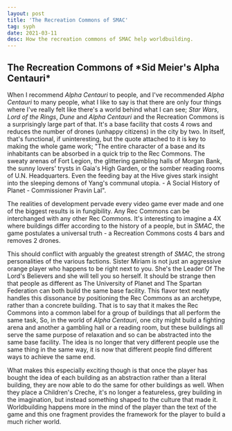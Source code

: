 ```yaml
---
layout: post
title: 'The Recreation Commons of SMAC'
tag: syph
date: 2021-03-11
desc: How the recreation commons of SMAC help worldbuilding.
---
```

<h2>The Recreation Commons of *Sid Meier's Alpha Centauri*</h2>

When I recommend *Alpha Centauri* to people, and I've recommended *Alpha Centauri* to many people, what I like to say is that there are only four things where I've really felt like there's a world behind what I can see; *Star Wars*, *Lord of the Rings*, *Dune* and *Alpha Centauri* and the Recreation Commons is a surprisingly large part of that. It's a base facility that costs 4 rows and reduces the number of drones (unhappy citizens) in the city by two. In itself, that's functional, if uninteresting, but the quote attached to it is key to making the whole game work; "The entire character of a base and its inhabitants can be absorbed in a quick trip to the Rec Commons. The sweaty arenas of Fort Legion, the glittering gambling halls of Morgan Bank, the sunny lovers' trysts in Gaia's High Garden, or the somber reading rooms of U.N. Headquarters. Even the feeding bay at the Hive gives stark insight into the sleeping demons of Yang's communal utopia. - A Social History of Planet - Commissioner Pravin Lal".


The realities of development pervade every video game ever made and one of the biggest results is in fungibility. Any Rec Commons can be interchanged with any other Rec Commons. It's interesting to imagine a 4X where buildings differ according to the history of a people, but in *SMAC*, the game postulates a universal truth - a Recreation Commons costs 4 bars and removes 2 drones.


This should conflict with arguably the greatest strength of *SMAC*, the strong personalities of the various factions. Sister Miriam is not just an aggressive orange player who happens to be right next to you. She's the Leader Of The Lord's Believers and she will tell you so herself. It should be strange then that people as different as The University of Planet and The Spartan Federation can both build the same base facility. This flavor text neatly handles this dissonance by positioning the Rec Commons as an archetype, rather than a concrete building. That is to say that it makes the Rec Commons into a common label for a group of buildings that all perform the same task, So, in the world of *Alpha Centauri*, one city might build a fighting arena and another a gambling hall or a reading room, but these buildings all serve the same purpose of relaxation and so can be abstracted into the same base facility. The idea is no longer that very different people use the same thing in the same way, it is now that different people find different ways to achieve the same end.


What makes this especially exciting though is that once the player has bought the idea of each building as an abstraction rather than a literal building, they are now able to do the same for other buildings as well. When they place a Children's Creche, it's no longer a featureless, grey building in the imagination, but instead something shaped to the culture that made it. Worldbuilding happens more in the mind of the player than the text of the game and this one fragment provides the framework for the player to build a much richer world.

